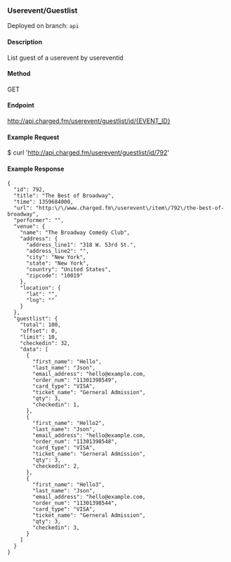 ### **Userevent/Guestlist**

Deployed on branch: `api`

#### **Description**

List guest of a userevent by usereventid

#### **Method**

GET

#### **Endpoint**

http://api.charged.fm/userevent/guestlist/id/{EVENT_ID}

#### **Example Request**

$ curl 'http://api.charged.fm/userevent/guestlist/id/792'
        
#### **Example Response**
```
{
  "id": 792,
  "title": "The Best of Broadway",
  "time": 1359684000,
  "url": "http:\/\/www.charged.fm\/userevent\/item\/792\/the-best-of-broadway",
  "performer": "",
  "venue": {
    "name": "The Broadway Comedy Club",
    "address": {
      "address_line1": "318 W. 53rd St.",
      "address_line2": "",
      "city": "New York",
      "state": "New York",
      "country": "United States",
      "zipcode": "10019"
    },
    "location": {
      "lat": "",
      "lng": ""
    }
  },
  "guestlist": {
    "total": 100,
    "offset": 0,
    "limit": 10,
    "checkedin": 32,
    "data": [
      {
        "first_name": "Hello",
        "last_name": "Json",
        "email_address": "hello@example.com,
        "order_num": "11301398549",
        "card_type": "VISA",
        "ticket_name": "Gerneral Admission",
        "qty": 3,
        "checkedin": 1,
      },
      {
        "first_name": "Hello2",
        "last_name": "Json",
        "email_address": "hello@example.com,
        "order_num": "11301398548",
        "card_type": "VISA",
        "ticket_name": "Gerneral Admission",
        "qty": 3,
        "checkedin": 2,
      },
      {
        "first_name": "Hello3",
        "last_name": "Json",
        "email_address": "hello@example.com,
        "order_num": "11301398544",
        "card_type": "VISA",
        "ticket_name": "Gerneral Admission",
        "qty": 3,
        "checkedin": 3,
      }
    ]
  }
}
```
